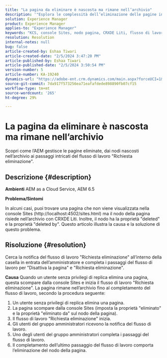 ```yaml
---
title: "La pagina da eliminare è nascosta ma rimane nell’archivio"
description: '"Esplora le complessità dell’eliminazione delle pagine in AEM e scopri i nodi nascosti, i flussi di lavoro \"Request for delete\" (Richiesta eliminazione\) e il ruolo dell’amministratore."'
solution: Experience Manager
product: Experience Manager
applies-to: "Experience Manager"
keywords: "KCS, console Sites, nodo pagina, CRXDE Liti, flusso di lavoro, archivio"
resolution: Resolution
internal-notes: null
bug: false
article-created-by: Eshaa Tiwari
article-created-date: "2/5/2024 3:47:20 PM"
article-published-by: Eshaa Tiwari
article-published-date: "2/5/2024 3:50:54 PM"
version-number: 5
article-number: KA-19240
dynamics-url: "https://adobe-ent.crm.dynamics.com/main.aspx?forceUCI=1&pagetype=entityrecord&etn=knowledgearticle&id=1b997bd2-3dc4-ee11-9079-6045bd006268"
source-git-commit: 7da917f573256ea71eafafdede898890fb07cf15
workflow-type: tm+mt
source-wordcount: '265'
ht-degree: 29%

---
```


# La pagina da eliminare è nascosta ma rimane nell’archivio


Scopri come l’AEM gestisce le pagine eliminate, dai nodi nascosti nell’archivio ai passaggi intricati del flusso di lavoro &quot;Richiesta eliminazione&quot;.

## Descrizione {#description}


<b>Ambienti</b>
AEM as a Cloud Service, AEM 6.5

<b>Problema/Sintomi</b>

In alcuni casi, puoi trovare una pagina che non viene visualizzata nella console Sites (http://localhost:4502/sites.html) ma il nodo della pagina risiede nell’archivio con CRXDE Liti. Inoltre, il nodo ha la proprietà &quot;deleted&quot; e la proprietà &quot;deleted by&quot;. Questo articolo illustra la causa e la soluzione di questo problema.


## Risoluzione {#resolution}


Cerca la notifica del flusso di lavoro &quot;Richiesta eliminazione&quot; all’interno della casella in entrata dell’amministratore e completa i passaggi del flusso di lavoro per &quot;Disattiva la pagina&quot; e &quot;Richiesta eliminazione&quot;.

<b>Causa</b>
Quando un utente senza privilegi di replica elimina una pagina, questa scompare dalla console Sites e inizia il flusso di lavoro &quot;Richiesta eliminazione&quot;. La pagina rimane nell’archivio fino al completamento del flusso di lavoro, secondo la procedura seguente:
1. Un utente senza privilegi di replica elimina una pagina.
2. La pagina scompare dalla console Sites (imposta la proprietà &quot;eliminato&quot; e la proprietà &quot;eliminato da&quot; sul nodo della pagina).
3. Il flusso di lavoro &quot;Richiesta eliminazione&quot; inizia.
4. Gli utenti del gruppo amministratori ricevono la notifica del flusso di lavoro.
5. Uno degli utenti del gruppo amministratori completa i passaggi del flusso di lavoro.
6. Il completamento dell’ultimo passaggio del flusso di lavoro comporta l’eliminazione del nodo della pagina.
